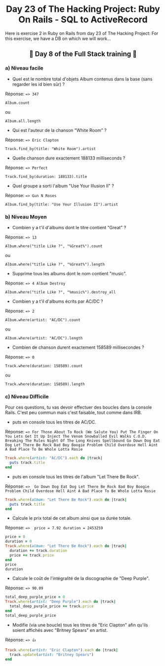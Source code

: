 <h1 align="center">Day 23 of The Hacking Project: Ruby On Rails - SQL to ActiveRecord</h1>

Here is exercise 2 in Ruby on Rails from day 23 of The Hacking Project: For this exercise, we have a DB on which we will work... 

<h2 align="center">🎉 Day 8 of the Full Stack training 🎉</h2>

### a) Niveau facile

- Quel est le nombre total d'objets Album contenus dans la base (sans regarder les id bien sûr) ?

Réponse: `=> 347`
```
Album.count
```
ou
```
Album.all.length
```

- Qui est l'auteur de la chanson "White Room" ?

Réponse: `=> Eric Clapton`
```
Track.find_by(title: "White Room").artist
```

- Quelle chanson dure exactement 188133 milliseconds ?

Réponse: `=> Perfect`
```
Track.find_by(duration: 188133).title
```

- Quel groupe a sorti l'album "Use Your Illusion II" ?

Réponse: `=> Gun N Roses`
```
Album.find_by(title: "Use Your Illusion II").artist
```


### b) Niveau Moyen

- Combien y a t'il d'albums dont le titre contient "Great" ?

Réponse: `=> 13`
```
Album.where("title Like ?", "%Great%").count
```
ou
```
Album.where("title Like ?", "%Great%").length
```

- Supprime tous les albums dont le nom contient "music".

Réponse: `=> 4 Album Destroy`
```
Album.where("title Like ?", "%music%").destroy_all
```

- Combien y a t'il d'albums écrits par AC/DC ?

Réponse: `=> 2`
```
Album.where(artist: "AC/DC").count
```
ou
```
Album.where(artist: "AC/DC").length
```

- Combien de chanson durent exactement 158589 millisecondes ?

Réponse: `=> 0`
```
Track.where(duration: 158589).count
```
ou
```
Track.where(duration: 158589).length
```

### c) Niveau Difficile

Pour ces questions, tu vas devoir effectuer des boucles dans la console Rails. C'est peu commun mais c'est faisable, tout comme dans IRB.

- puts en console tous les titres de AC/DC.

Réponse: `=>
For Those About To Rock (We Salute You)
Put The Finger On You
Lets Get It Up
Inject The Venom
Snowballed
Evil Walks
C.O.D.
Breaking The Rules
Night Of The Long Knives
Spellbound
Go Down
Dog Eat Dog
Let There Be Rock
Bad Boy Boogie
Problem Child
Overdose
Hell Aint A Bad Place To Be
Whole Lotta Rosie`
``` Ruby
Track.where(artist: "AC/DC").each do |track|
  puts track.title
end
```

- puts en console tous les titres de l'album "Let There Be Rock".

Réponse: `=> 
Go Down
Dog Eat Dog
Let There Be Rock
Bad Boy Boogie
Problem Child
Overdose
Hell Aint A Bad Place To Be
Whole Lotta Rosie`
``` Ruby
Track.where(album: "Let There Be Rock").each do |track|
  puts track.title
end
```

- Calcule le prix total de cet album ainsi que sa durée totale.

Réponse: `=> 
price = 7.92
duration = 2453259`
``` Ruby
price = 0
duration = 0
Track.where(album: "Let There Be Rock").each do |track|
  duration += track.duration
  price += track.price
end
price
duration
```

- Calcule le coût de l'intégralité de la discographie de "Deep Purple".

Réponse: `=> 90.09`
``` Ruby
total_deep_purple_price = 0
Track.where(artist: "Deep Purple").each do |track|
  total_deep_purple_price += track.price
end
total_deep_purple_price
```

- Modifie (via une boucle) tous les titres de "Eric Clapton" afin qu'ils soient affichés avec "Britney Spears" en artist.

Réponse: `=> 👍`
``` Ruby
Track.where(artist: "Eric Clapton").each do |track|
  track.update(artist: "Britney Spears")
end
```